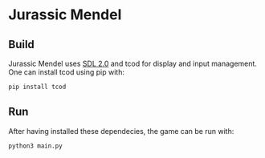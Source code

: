 # Jurassic Mendel

## Build

Jurassic Mendel uses [SDL 2.0](http://www.libsdl.org) and tcod for display and input management. One can install tcod using pip with:
```bash
pip install tcod
```

## Run
After having installed these dependecies, the game can be run with:
```bash
python3 main.py
```